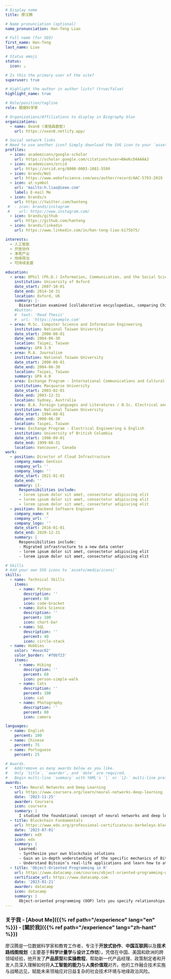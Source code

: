```yaml
---
# Display name
title: 廖汉腾

# Name pronunciation (optional)
name_pronunciation: Han-Teng Liao

# Full name (for SEO)
first_name: Han-Teng
last_name: Liao

# Status emoji
status:
  icon: ☕️

# Is this the primary user of the site?
superuser: true

# Highlight the author in author lists? (true/false)
highlight_name: true

# Role/position/tagline
role: 数据科学家

# Organizations/Affiliations to display in Biography blox
organizations:
  - name: Oxon8 (澳恪森数智)
    url: https://oxon8.netlify.app/

# Social network links
# Need to use another icon? Simply download the SVG icon to your `assets/media/icons/` folder.
profiles:
  - icon: academicons/google-scholar
    url: https://scholar.google.com/citations?user=NAeKcO4AAAAJ
  - icon: academicons/orcid
    url: https://orcid.org/0000-0003-1081-5599
  - icon: brands/WoS
    url: https://www.webofscience.com/wos/author/record/AAC-5793-2019
  - icon: at-symbol
    url: 'mailto:h.liao@ieee.com'
    label: E-mail Me
  - icon: brands/x
    url: https://twitter.com/hanteng
 #  - icon: brands/instagram
 #    url: https://www.instagram.com/
  - icon: brands/github
    url: https://github.com/hanteng
  - icon: brands/linkedin
    url: https://www.linkedin.com/in/han-teng-liao-b175b75/

interests:
  - 人工智能
  - 开放协作
  - 净零产业
  - 地缘政治
  - 可持续发展

education:
  - area: DPhil (Ph.D.) Information, Communication, and the Social Sciences
    institution: University of Oxford
    date_start: 2007-10-01
    date_end: 2014-10-31
    location: Oxford, UK
    summary: |-
      Dissertation examined [collaborative encyclopedias, comparing Chinese Wikipedia and Baidu Baike](https://www.oii.ox.ac.uk/people/profiles/han-teng-liao/), supervised by [Professor Ralph Schroeder](https://www.oii.ox.ac.uk/people/profiles/ralph-schroeder/)
    #button:
    #  text: 'Read Thesis'
    #  url: 'https://example.com'
  - area: M.Sc. Computer Science and Information Engineering
    institution: National Taiwan University
    date_start: 2000-08-01
    date_end: 2004-06-30
    location: Taipei, Taiwan
    summary: GPA 3.9
  - area: M.A. Journalism
    institution: National Taiwan University
    date_start: 2000-08-01
    date_end: 2004-06-30
    location: Taipei, Taiwan
    summary: GPA 4.0
  - area: Exchange Program - International Communications and Cultural Studies
    institution: Macquarie University
    date_start: 2003-02-01
    date_end: 2003-12-31
    location: Sydney, Australia
  - area: B.A. Foreign Languages and Literatures / B.Sc. Electrical and Electronic Engineering
    institution: National Taiwan University
    date_start: 1994-08-01
    date_end: 2000-06-30
    location: Taipei, Taiwan
  - area: Exchange Program - Electrical Engineering & English
    institution: University of British Columbia
    date_start: 1998-09-01
    date_end: 1999-08-31
    location: Vancouver, Canada
work:
  - position: Director of Cloud Infrastructure
    company_name: GenCoin
    company_url: ''
    company_logo: ''
    date_start: 2021-01-01
    date_end: ''
    summary: |2-
      Responsibilities include:
      - lorem ipsum dolor sit amet, consectetur adipiscing elit
      - lorem ipsum dolor sit amet, consectetur adipiscing elit
      - lorem ipsum dolor sit amet, consectetur adipiscing elit
  - position: Backend Software Engineer
    company_name: X
    company_url: ''
    company_logo: ''
    date_start: 2016-01-01
    date_end: 2020-12-31
    summary: |
      Responsibilities include:
      - Migrated infrastructure to a new data center
      - lorem ipsum dolor sit amet, consectetur adipiscing elit
      - lorem ipsum dolor sit amet, consectetur adipiscing elit

# Skills
# Add your own SVG icons to `assets/media/icons/`
skills:
  - name: Technical Skills
    items:
      - name: Python
        description: ''
        percent: 80
        icon: code-bracket
      - name: Data Science
        description: ''
        percent: 100
        icon: chart-bar
      - name: SQL
        description: ''
        percent: 40
        icon: circle-stack
  - name: Hobbies
    color: '#eeac02'
    color_border: '#f0bf23'
    items:
      - name: Hiking
        description: ''
        percent: 60
        icon: person-simple-walk
      - name: Cats
        description: ''
        percent: 100
        icon: cat
      - name: Photography
        description: ''
        percent: 80
        icon: camera

languages:
  - name: English
    percent: 100
  - name: Chinese
    percent: 75
  - name: Portuguese
    percent: 25

# Awards.
#   Add/remove as many awards below as you like.
#   Only `title`, `awarder`, and `date` are required.
#   Begin multi-line `summary` with YAML's `|` or `|2-` multi-line prefix and indent 2 spaces below.
awards:
  - title: Neural Networks and Deep Learning
    url: https://www.coursera.org/learn/neural-networks-deep-learning
    date: '2023-11-25'
    awarder: Coursera
    icon: coursera
    summary: |
      I studied the foundational concept of neural networks and deep learning. By the end, I was familiar with the significant technological trends driving the rise of deep learning; build, train, and apply fully connected deep neural networks; implement efficient (vectorized) neural networks; identify key parameters in a neural network’s architecture; and apply deep learning to your own applications.
  - title: Blockchain Fundamentals
    url: https://www.edx.org/professional-certificate/uc-berkeleyx-blockchain-fundamentals
    date: '2023-07-01'
    awarder: edX
    icon: edx
    summary: |
      Learned:
      - Synthesize your own blockchain solutions
      - Gain an in-depth understanding of the specific mechanics of Bitcoin
      - Understand Bitcoin’s real-life applications and learn how to attack and destroy Bitcoin, Ethereum, smart contracts and Dapps, and alternatives to Bitcoin’s Proof-of-Work consensus algorithm
  - title: 'Object-Oriented Programming in R'
    url: https://www.datacamp.com/courses/object-oriented-programming-with-s3-and-r6-in-r
    certificate_url: https://www.datacamp.com
    date: '2023-01-21'
    awarder: datacamp
    icon: datacamp
    summary: |
      Object-oriented programming (OOP) lets you specify relationships between functions and the objects that they can act on, helping you manage complexity in your code. This is an intermediate level course, providing an introduction to OOP, using the S3 and R6 systems. S3 is a great day-to-day R programming tool that simplifies some of the functions that you write. R6 is especially useful for industry-specific analyses, working with web APIs, and building GUIs.
---
```


### 关于我 - [About Me]({{% ref path="/experience" lang="en" %}}) - [關於我]({{% ref path="/experience" lang="zh-hant" %}})

廖汉腾是一位数据科学家和教育工作者，专注于**开放式协作**、**中国互联网**以及**技术路线图规划**（主要基于**科学计量学**与**设计工作坊**）。凭借在中国、美国和欧洲的跨领域经验，他开发了**产品原型**和**实操教程**，帮助新一代产品经理、政策制定者和开发人员深入理解如何将**人工智能的能力**与**人类价值观**对齐。他的工作融合技术实施与战略远见，赋能未来领袖应对日益复杂的社会技术环境与地缘政治风险。
